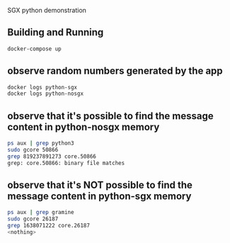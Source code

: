 SGX python demonstration


## Building and Running

```sh
docker-compose up
```

## observe random numbers generated by the app

```sh
docker logs python-sgx
docker logs python-nosgx
```


## observe that it's possible to find the message content in python-nosgx memory

```sh
ps aux | grep python3
sudo gcore 50866
grep 819237891273 core.50866
grep: core.50866: binary file matches
```

## observe that it's NOT possible to find the message content in python-sgx memory 

```sh
ps aux | grep gramine
sudo gcore 26187
grep 1638071222 core.26187
<nothing>
```
